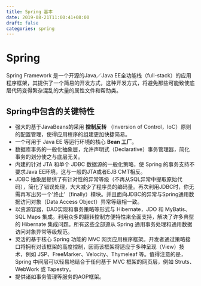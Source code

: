 ```yaml
---
title: Spring 基本
date: 2019-08-21T11:00:41+08:00
draft: false
categories: spring
---
```


# Spring

Spring Framework 是一个开源的Java／Java EE全功能栈（full-stack）的应用程序框架，其提供了一个简易的开发方式，这种开发方式，将避免那些可能致使底层代码变得繁杂混乱的大量的属性文件和帮助类。

## Spring中包含的关键特性

  - 强大的基于JavaBeans的采用 **控制反转** （Inversion of Control，IoC）原则的配置管理，使得应用程序的组建更加快捷简易。
  - 一个可用于 Java EE 等运行环境的核心 **Bean 工厂**。
  - 数据库事务的一般化抽象层，允许声明式（Declarative）事务管理器，简化事务的划分使之与底层无关。
  - 内建的针对 JTA 和单个 JDBC 数据源的一般化策略，使 Spring 的事务支持不要求Java EE环境，这与一般的JTA或者EJB CMT相反。
  - JDBC 抽象层提供了有针对性的异常等级（不再从SQL异常中提取原始代码），简化了错误处理，大大减少了程序员的编码量。再次利用JDBC时，你无需再写出另一个'终止'（finally）模块。并且面向JDBC的异常与Spring通用数据访问对象（Data Access Object）异常等级相一致。
  - 以资源容器，DAO实现和事务策略等形式与 Hibernate，JDO 和 MyBatis、SQL Maps 集成。利用众多的翻转控制方便特性来全面支持，解决了许多典型的 Hibernate 集成问题。所有这些全部遵从 Spring 通用事务处理和通用数据访问对象异常等级规范。
  - 灵活的基于核心 Spring 功能的 MVC 网页应用程序框架。开发者通过策略接口将拥有对该框架的高度控制，因而该框架将适应于多种呈现（View）技术，例如 JSP、FreeMarker、Velocity、Thymeleaf 等。值得注意的是，Spring 中间层可以轻易地结合于任何基于 MVC 框架的网页层，例如 Struts、WebWork 或 Tapestry。
  - 提供诸如事务管理等服务的AOP框架。
